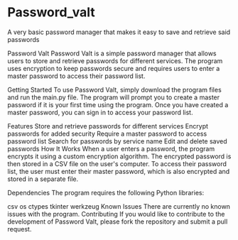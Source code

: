# Password_valt
A very basic password manager that makes it easy to save and retrieve said passwords

Password Valt
Password Valt is a simple password manager that allows users to store and retrieve passwords for different services. The program uses encryption to keep passwords secure and requires users to enter a master password to access their password list.

Getting Started
To use Password Valt, simply download the program files and run the main.py file. The program will prompt you to create a master password if it is your first time using the program. Once you have created a master password, you can sign in to access your password list.

Features
Store and retrieve passwords for different services
Encrypt passwords for added security
Require a master password to access password list
Search for passwords by service name
Edit and delete saved passwords
How It Works
When a user enters a password, the program encrypts it using a custom encryption algorithm. The encrypted password is then stored in a CSV file on the user's computer. To access their password list, the user must enter their master password, which is also encrypted and stored in a separate file.

Dependencies
The program requires the following Python libraries:

csv
os
ctypes
tkinter
werkzeug
Known Issues
There are currently no known issues with the program.
Contributing
If you would like to contribute to the development of Password Valt, please fork the repository and submit a pull request.
